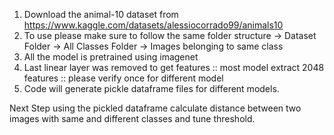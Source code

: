 1. Download the animal-10 dataset from https://www.kaggle.com/datasets/alessiocorrado99/animals10
2. To use please make sure to follow the same folder structure -> Dataset Folder -> All Classes Folder -> Images belonging to same class
3. All the model is pretrained using imagenet
4. Last linear layer was removed to get features :: most model extract 2048 features :: please verify once for different model
5. Code will generate pickle dataframe files for different models.

Next Step using the pickled dataframe calculate distance between two images with same and different classes and tune threshold.
